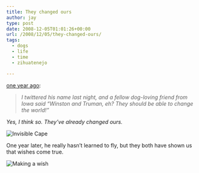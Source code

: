 ```yaml
---
title: They changed ours
author: jay
type: post
date: 2008-12-05T01:01:26+00:00
url: /2008/12/05/they-changed-ours/
tags:
  - dogs
  - life
  - time
  - zihuatenejo

---
```

[one year ago][1]:

> _I twittered his name last night, and a fellow dog-loving friend from Iowa said “Winston and Truman, eh? They should be able to change the world!”_

_Yes, I think so. They’ve already changed ours._

![Invisible Cape][2]

One year later, he really hasn’t learned to fly, but they both have shown us that wishes come true.

![Making a wish][3]

 [1]: /2007/12/05/priorities/
 [2]: https://photos.smugmug.com/photos/505695339_V5pNW-M.jpg
 [3]: https://photos.smugmug.com/photos/512354527_fDpMR-M.jpg